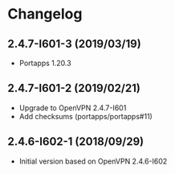 # Changelog

## 2.4.7-I601-3 (2019/03/19)

* Portapps 1.20.3

## 2.4.7-I601-2 (2019/02/21)

* Upgrade to OpenVPN 2.4.7-I601
* Add checksums (portapps/portapps#11)

## 2.4.6-I602-1 (2018/09/29)

* Initial version based on OpenVPN 2.4.6-I602
